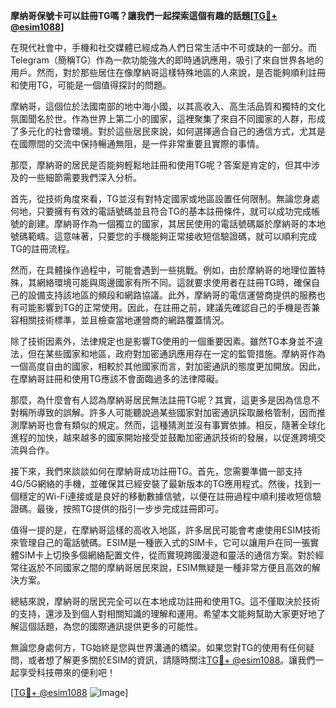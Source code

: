 **摩纳哥保號卡可以註冊TG嗎？讓我們一起探索這個有趣的話題[[TG💪+ @esim1088](https://t.me/s/esim1088)]**

在現代社會中，手機和社交媒體已經成為人們日常生活中不可或缺的一部分。而Telegram（簡稱TG）作為一款功能強大的即時通訊應用，吸引了來自世界各地的用戶。然而，對於那些居住在像摩納哥這樣特殊地區的人來說，是否能夠順利註冊和使用TG，可能是一個值得探討的問題。

摩納哥，這個位於法國南部的地中海小國，以其高收入、高生活品質和獨特的文化氛圍聞名於世。作為世界上第二小的國家，這裡聚集了來自不同國家的人群，形成了多元化的社會環境。對於這些居民來說，如何選擇適合自己的通信方式，尤其是在國際間的交流中保持暢通無阻，是一件非常重要且實際的事情。

那麼，摩納哥的居民是否能夠輕鬆地註冊和使用TG呢？答案是肯定的，但其中涉及的一些細節需要我們深入分析。

首先，從技術角度來看，TG並沒有對特定國家或地區設置任何限制。無論您身處何地，只要擁有有效的電話號碼並且符合TG的基本註冊條件，就可以成功完成帳號的創建。摩納哥作為一個獨立的國家，其居民使用的電話號碼屬於摩納哥的本地號碼範疇。這意味著，只要您的手機能夠正常接收短信驗證碼，就可以順利完成TG的註冊流程。

然而，在具體操作過程中，可能會遇到一些挑戰。例如，由於摩納哥的地理位置特殊，其網絡環境可能與周邊國家有所不同。這就要求使用者在註冊TG時，確保自己的設備支持該地區的頻段和網路協議。此外，摩納哥的電信運營商提供的服務也有可能影響到TG的正常使用。因此，在註冊之前，建議先確認自己的手機是否兼容相關技術標準，並且檢查當地運營商的網路覆蓋情況。

除了技術因素外，法律規定也是影響TG使用的一個重要因素。雖然TG本身並不違法，但在某些國家和地區，政府對加密通訊應用存在一定的監管措施。摩納哥作為一個高度自由的國家，相較於其他國家而言，對加密通訊的態度更加開放。因此，在摩納哥註冊和使用TG應該不會面臨過多的法律障礙。

那麼，為什麼會有人認為摩納哥居民無法註冊TG呢？其實，這更多是因為信息不對稱所導致的誤解。許多人可能聽說過某些國家對加密通訊採取嚴格管制，因而推測摩納哥也會有類似的規定。然而，這種猜測並沒有事實依據。相反，隨著全球化進程的加快，越來越多的國家開始接受並鼓勵加密通訊技術的發展，以促進跨境交流與合作。

接下來，我們來談談如何在摩納哥成功註冊TG。首先，您需要準備一部支持4G/5G網絡的手機，並確保其已經安裝了最新版本的TG應用程式。然後，找到一個穩定的Wi-Fi連接或是良好的移動數據信號，以便在註冊過程中順利接收短信驗證碼。最後，按照TG提供的指引一步步完成註冊即可。

值得一提的是，在摩納哥這樣的高收入地區，許多居民可能會考慮使用ESIM技術來管理自己的電話號碼。ESIM是一種嵌入式的SIM卡，它可以讓用戶在同一張實體SIM卡上切換多個網絡配置文件，從而實現跨國漫遊和靈活的通信方案。對於經常往返於不同國家之間的摩納哥居民來說，ESIM無疑是一種非常方便且高效的解決方案。

總結來說，摩納哥的居民完全可以在本地成功註冊和使用TG。這不僅取決於技術的支持，還涉及到個人對相關知識的理解和運用。希望本文能夠幫助大家更好地了解這個話題，為您的國際通訊提供更多的可能性。

無論您身處何方，TG始終是您與世界溝通的橋梁。如果您對TG的使用有任何疑問，或者想了解更多關於ESIM的資訊，請隨時關注[TG💪+ @esim1088](https://t.me/s/esim1088)。讓我們一起享受科技帶來的便利吧！

[[TG💪+ @esim1088](https://t.me/s/esim1088) ![Image](https://i.postimg.cc/4NQfJmqS/Snipaste-2025-05-13-00-14-12.png)]